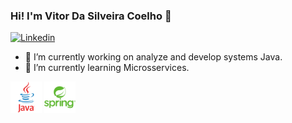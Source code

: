 ### Hi! I'm Vitor Da Silveira Coelho 👋
[![Linkedin](https://img.shields.io/badge/LinkedIn-0077B5?style=for-the-badge&logo=linkedin&logoColor=white)](https://www.linkedin.com/in/vitor-da-silveira-coelho-b6a7111bb/)



- 🔭 I’m currently working on analyze and develop systems Java.
- 🌱 I’m currently learning Microsservices.

 <div>
  <img align="center" width="50" heigth="40" src="https://github.com/devicons/devicon/blob/master/icons/java/java-original-wordmark.svg"> 
  <img align="center" width="50" heigth="40" src="https://github.com/devicons/devicon/blob/master/icons/spring/spring-original-wordmark.svg">   
</div>



